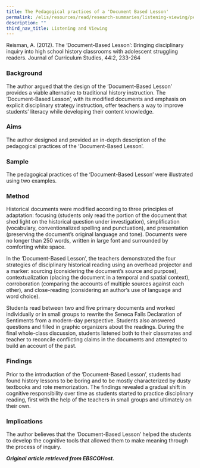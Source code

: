 ```yaml
---
title: The Pedagogical practices of a 'Document Based Lesson'
permalink: /elis/resources/read/research-summaries/listening-viewing/pedagogical-practice-document-based-lesson/
description: ""
third_nav_title: Listening and Viewing
---
```

Reisman, A. (2012). The ‘Document-Based Lesson’: Bringing disciplinary inquiry into high school history classrooms with adolescent struggling readers. Journal of Curriculum Studies, 44:2, 233-264

### Background

The author argued that the design of the ‘Document-Based Lesson’ provides a viable alternative to traditional history instruction. The ‘Document-Based Lesson’, with its modified documents and emphasis on explicit disciplinary strategy instruction, offer teachers a way to improve students’ literacy while developing their content knowledge.

### Aims

The author designed and provided an in-depth description of the pedagogical practices of the ‘Document-Based Lesson’.

### Sample

The pedagogical practices of the ‘Document-Based Lesson’ were illustrated using two examples.

### Method

Historical documents were modified according to three principles of adaptation: focusing (students only read the portion of the document that shed light on the historical question under investigation), simplification (vocabulary, conventionalized spelling and punctuation), and presentation (preserving the document’s original language and tone). Documents were no longer than 250 words, written in large font and surrounded by comforting white space.

In the ‘Document-Based Lesson’, the teachers demonstrated the four strategies of disciplinary historical reading using an overhead projector and a marker: sourcing (considering the document’s source and purpose), contextualization (placing the document in a temporal and spatial context), corroboration (comparing the accounts of multiple sources against each other), and close-reading (considering an author’s use of language and word choice).

Students read between two and five primary documents and worked individually or in small groups to rewrite the Seneca Falls Declaration of Sentiments from a modern-day perspective. Students also answered questions and filled in graphic organizers about the readings. During the final whole-class discussion, students listened both to their classmates and teacher to reconcile conflicting claims in the documents and attempted to build an account of the past.

### Findings

Prior to the introduction of the ‘Document-Based Lesson’, students had found history lessons to be boring and to be mostly characterized by dusty textbooks and rote memorization. The findings revealed a gradual shift in cognitive responsibility over time as students started to practice disciplinary reading, first with the help of the teachers in small groups and ultimately on their own.

### Implications

The author believes that the ‘Document-Based Lesson’ helped the students to develop the cognitive tools that allowed them to make meaning through the process of inquiry.


_**Original article retrieved from EBSCOHost.**_  